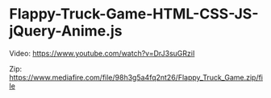 # Flappy-Truck-Game-HTML-CSS-JS-jQuery-Anime.js
Video: https://www.youtube.com/watch?v=DrJ3suGRziI

Zip: https://www.mediafire.com/file/98h3g5a4fq2nt26/Flappy_Truck_Game.zip/file
